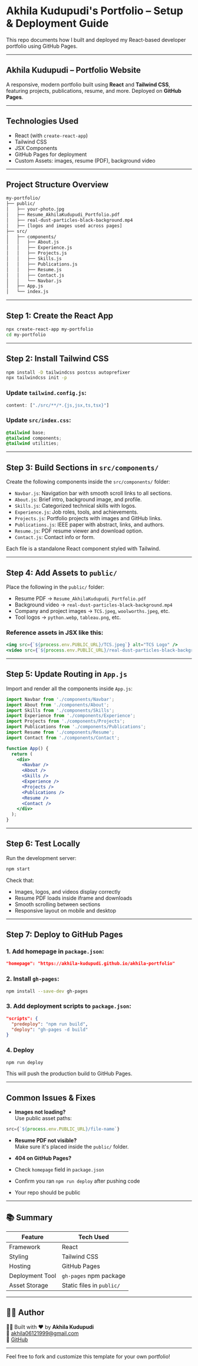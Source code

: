# Akhila Kudupudi's Portfolio – Setup & Deployment Guide

This repo documents how I built and deployed my React-based developer portfolio using GitHub Pages.

---

## Akhila Kudupudi – Portfolio Website

A responsive, modern portfolio built using **React** and **Tailwind CSS**, featuring projects, publications, resume, and more. Deployed on **GitHub Pages**.


---

##  Technologies Used

- React (with `create-react-app`)
- Tailwind CSS
- JSX Components
- GitHub Pages for deployment
- Custom Assets: images, resume (PDF), background video

---

## Project Structure Overview
```bash
my-portfolio/
├── public/
│   ├── your-photo.jpg
│   ├── Resume_AkhilaKudupudi_Portfolio.pdf
│   ├── real-dust-particles-black-background.mp4
│   ├── [logos and images used across pages]
├── src/
│   ├── components/
│   │   ├── About.js
│   │   ├── Experience.js
│   │   ├── Projects.js
│   │   ├── Skills.js
│   │   ├── Publications.js
│   │   ├── Resume.js
│   │   ├── Contact.js
│   │   └── Navbar.js
│   ├── App.js
│   └── index.js
```

---


##  Step 1: Create the React App

```bash
npx create-react-app my-portfolio
cd my-portfolio
```

---

## Step 2: Install Tailwind CSS

```bash
npm install -D tailwindcss postcss autoprefixer
npx tailwindcss init -p
```

### Update `tailwind.config.js`:

```js
content: ["./src/**/*.{js,jsx,ts,tsx}"]
```

### Update `src/index.css`:

```css
@tailwind base;
@tailwind components;
@tailwind utilities;
```

---

## Step 3: Build Sections in `src/components/`

Create the following components inside the `src/components/` folder:

- `Navbar.js`: Navigation bar with smooth scroll links to all sections.
- `About.js`: Brief intro, background image, and profile.
- `Skills.js`: Categorized technical skills with logos.
- `Experience.js`: Job roles, tools, and achievements.
- `Projects.js`: Portfolio projects with images and GitHub links.
- `Publications.js`: IEEE paper with abstract, links, and authors.
- `Resume.js`: PDF resume viewer and download option.
- `Contact.js`: Contact info or form.

Each file is a standalone React component styled with Tailwind.

---

## Step 4: Add Assets to `public/`

Place the following in the `public/` folder:

- Resume PDF → `Resume_AkhilaKudupudi_Portfolio.pdf`
- Background video → `real-dust-particles-black-background.mp4`
- Company and project images → `TCS.jpeg`, `woolworths.jpeg`, etc.
- Tool logos → `python.webp`, `tableau.png`, etc.

### Reference assets in JSX like this:

```jsx
<img src={`${process.env.PUBLIC_URL}/TCS.jpeg`} alt="TCS Logo" />
<video src={`${process.env.PUBLIC_URL}/real-dust-particles-black-background.mp4`} autoPlay loop muted />
```

---

## Step 5: Update Routing in `App.js`

Import and render all the components inside `App.js`:

```jsx
import Navbar from './components/Navbar';
import About from './components/About';
import Skills from './components/Skills';
import Experience from './components/Experience';
import Projects from './components/Projects';
import Publications from './components/Publications';
import Resume from './components/Resume';
import Contact from './components/Contact';

function App() {
  return (
    <div>
      <Navbar />
      <About />
      <Skills />
      <Experience />
      <Projects />
      <Publications />
      <Resume />
      <Contact />
    </div>
  );
}
```

---

## Step 6: Test Locally

Run the development server:

```bash
npm start
```

Check that:

- Images, logos, and videos display correctly
- Resume PDF loads inside iframe and downloads
- Smooth scrolling between sections
- Responsive layout on mobile and desktop

---

## Step 7: Deploy to GitHub Pages

### 1. Add homepage in `package.json`:

```json
"homepage": "https://akhila-kudupudi.github.io/akhila-portfolio"
```

### 2. Install `gh-pages`:

```bash
npm install --save-dev gh-pages
```

### 3. Add deployment scripts to `package.json`:

```json
"scripts": {
  "predeploy": "npm run build",
  "deploy": "gh-pages -d build"
}
```

### 4. Deploy 

```bash
npm run deploy
```

This will push the production build to GitHub Pages.

---

## Common Issues & Fixes

-  **Images not loading?**  
  Use public asset paths:
  ```jsx
  src={`${process.env.PUBLIC_URL}/file-name`}
  ```

-  **Resume PDF not visible?**  
  Make sure it's placed inside the `public/` folder.

-  **404 on GitHub Pages?**  
  - Check `homepage` field in `package.json`
  - Confirm you ran `npm run deploy` after pushing code
  - Your repo should be public

---

## 📚 Summary

| Feature         | Tech Used              |
|----------------|------------------------|
| Framework       | React                  |
| Styling         | Tailwind CSS           |
| Hosting         | GitHub Pages           |
| Deployment Tool | `gh-pages` npm package |
| Asset Storage   | Static files in `public/` |

---

## 🧑‍💻 Author

👩‍💻 Built with ❤️ by **Akhila Kudupudi**  
📧 akhila06121999@gmail.com  
🔗 [GitHub](https://github.com/Akhila-kudupudi)

---

Feel free to fork and customize this template for your own portfolio!
